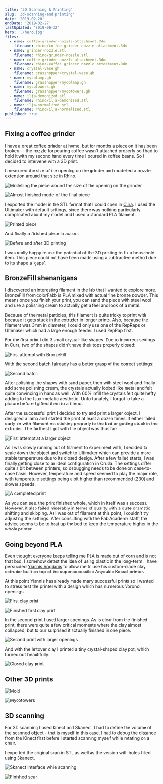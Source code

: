 ```yaml
---
title: '3D Scanning & Printing'
slug: '3d-scanning-and-printing'
date: '2019-02-20'
endDate: '2019-02-27'
lastUpdated: '2019-06-22'
hero: './hero.jpg'
files:
  - name: coffee-grinder-nozzle-attachment.3dm
    filename: rhino/coffee-grinder-nozzle-attachment.3dm
  - name: grinder-nozzle.stl
    filename: rhino/grinder-nozzle.stl
  - name: coffee-grinder-nozzle-attachment.3dm
    filename: rhino/coffee-grinder-nozzle-attachment.3dm
  - name: crystal-vase.gh
    filename: grasshopper/crystal-vase.gh
  - name: mycolamp.gh
    filename: grasshopper/mycolamp.gh
  - name: mycotowers.gh
    filename: grasshopper/mycotowers.gh
  - name: ilja-demonized.stl
    filename: rhino/ilja-demonized.stl
  - name: ilja-normalized.stl
    filename: rhino/ilja-normalized.stl
published: true
---
```


## Fixing a coffee grinder

I have a great coffee grinder at home, but for months a piece on it has been broken — the nozzle for pouring coffee wasn't attached properly so I had to hold it with my second hand every time I poured in coffee beans. So I decided to intervene with a 3D print.

I measured the size of the opening on the grinder and modelled a nozzle extension around that size in Rhino.

![](grinder-model-1.JPG 'Modelling the piece around the size of the opening on the grinder')

![](grinder-model-2.JPG 'Almost finished model of the final piece')

I exported the model in the STL format that I could open in [Cura](https://ultimaker.com/en/products/ultimaker-cura-software). I used the Ultimaker with default settings, since there was nothing particularly complicated about my model and I used a standard PLA filament.

![](grinder-print.JPG 'Printed piece')

And finally a finished piece in action:

![](grinder-before-after.jpg 'Before and after 3D printing')

I was really happy to use the potential of the 3D printing to fix a household item. This piece could not have been made using a subtractive method due to its shape a ‘gaps’.

## BronzeFill shenanigans

I discovered an interesting filament in the lab that I wanted to explore more. [BronzeFill from colorFabb](https://colorfabb.com/bronzefill) is PLA mixed with actual fine bronze powder. This means once you finish your print, you can sand the piece with steel wool and use a polishing cream to actually get a feel and look of a metal.

Because of the metal particles, this filament is quite tricky to print with because it gets stuck in the extruder in longer prints. Also, because the filament was 3mm in diameter, I could only use one of the RepRaps or Ultimaker which had a large enough feeder. I used RepRap first.

For the first print I did 3 small crystal-like shapes. Due to incorrect settings in Cura, two of the shapes didn't have their tops properly closed:

![](bronze-first.jpg 'First attempt with BronzeFill')

With the second batch I already has a better grasp of the correct settings:

![](bronze-second.jpg 'Second batch')

After polishing the shapes with sand paper, then with steel wool and finally add some polishing cream, the crystals actually looked like metal and felt quite convincing in hand as well. With 60% infill the crystals felt quite hefty adding to the faux-metallic aesthetic. Unfortunately, I forgot to take a picture before I gifted them to a friend.

After the successful print I decided to try and print a larger object. I designed a lamp and started the print at least a dozen times. It either failed early on with filament not sticking properly to the bed or getting stuck in the extruder. The furthest I got with the object was thus far:

![](bronze-lamp-1.jpg 'First attempt at a larger object')

As I was slowly running out of filament to experiment with, I decided to scale down the object and switch to Ultimaker which can provide a more stable temperature due to its closed design. After a few failed starts, I was finally getting close to an ideal configuration in Cruda. The settings differ quite a bit between printers, so debugging needs to be done on case-to-case basis. However, temperature and speed seemed to play the major role, with temperature settings being a bit higher than recommended (230) and slower speeds.

![](bronze-lamp-2.jpg 'A completed print')

As you can see, the print finished whole, which in itself was a success. However, it also failed miserably in terms of quality with a quite dramatic shifting and skipping. As I was out of filament at this point, I couldn't try adjusting the settings. After consulting with the Fab Academy staff, the advice seems to be to heat up the bed to keep the temperature higher in the whole printer.

## Going beyond PLA

Even thought everyone keeps telling me PLA is made out of corn and is not that bad, I somehow detest the idea of using plastic in the long-term. I have persuaded [Yiannis Vogdanis](http://vogdanis.com) to allow me to use his custom-made clay extruder built on top of the super accessible Anycubic Kossel printer.

At this point Yiannis has already made many successful prints so I wanted to stress test the printer with a design which has numerous Voronoi openings.

![](clay-1.jpg 'First clay print')

![](clay-2.jpg 'Finished first clay print')

In the second print I used larger openings. As is clear from the finished print, there were quite a few critical moments where the clay almost collapsed, but to our surprised it actually finished in one piece.

![](clay-3.jpg 'Second print with larger openings')

And with the leftover clay I printed a tiny crystal-shaped clay pot, which turned out beautifully:

![](clay-4.jpg 'Closed clay print')

## Other 3D prints

![](other-1.jpg 'Mold')

![](other-2.jpg 'Mycotowers')

## 3D scanning

For 3D scanning I used Kinect and Skanect. I had to define the volume of the scanned object - that is myself in this case. I had to debug the distance from the Kinect first before I started scanning myself while rotating on a chair.

I exported the original scan in STL as well as the version with holes filled using Skanect. 


![](scan-1.jpg 'Skanect interface while scanning') 

![](scan-2.jpg 'Finished scan') 